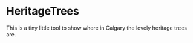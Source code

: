 # HeritageTrees

This is a tiny little tool to show where in Calgary the lovely heritage trees are. 